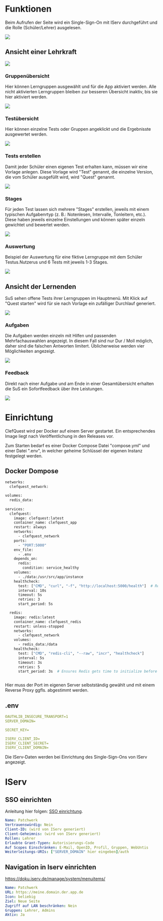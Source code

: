 # Funktionen

Beim Aufrufen der Seite wird ein Single-Sign-On mit IServ durchgeführt und die Rolle (Schüler/Lehrer) ausgelesen.

![](images/tut_1_login.png)

## Ansicht einer Lehrkraft

![](images/tut_2_teacher.png)

### Gruppenübersicht

Hier können Lerngruppen ausgewählt und für die App aktiviert werden. Alle nicht aktivierten Lerngruppen bleiben zur besseren Übersicht inaktiv, bis sie hier aktiviert werden.

![](images/tut_3_groups.png)

### Testübersicht

Hier können einzelne Tests oder Gruppen angeklickt und die Ergebnisste ausgewertet werden.

![](images/tut_4_tests.png)

### Tests erstellen

Damit jeder Schüler einen eigenen Test erhalten kann, müssen wir eine Vorlage anlegen. Diese Vorlage wird "Test" genannt, die einzelne Version, die vom Schüler ausgefüllt wird, wird "Quest" genannt.

![](images/tut_6_new_test.png)

### Stages

Für jeden Test lassen sich mehrere "Stages" erstellen, jeweils mit einem typischen Aufgabenrtyp (z. B.: Notenlesen, Intervalle, Tonleitern, etc.). Diese haben jeweils einzelne Einstellungen und können später einzeln gewichtet und bewertet werden.

![](images/tut_7_new_stage.png)


### Auswertung
Beispiel der Auswertung für eine fiktive Lerngruppe mit dem Schüler Testus.Nutzerus und 6 Tests mit jeweils 1-3 Stages.

![](images/tut_5_eval.png)

## Ansicht der Lernenden

SuS sehen offene Tests ihrer Lerngruppen im Hauptmenü. Mit Klick auf "Quest starten" wird für sie nach Vorlage ein zufälliger Durchlauf generiert.

![](images/tut_8_student.png)

### Aufgaben

Die Aufgaben werden einzeln mit Hilfen und passenden Mehrfachauswahlen angezeigt. In diesem Fall sind nur Dur / Moll möglich, daher sind die falschen Antworten limitert. Üblicherweise werden vier Möglichkeiten angezeigt.

![](images/tut_9_trial.png)

### Feedback

Direkt nach einer Aufgabe und am Ende in einer Gesamtübersicht erhalten die SuS ein Sofortfeedback über ihre Leistungen.

![](images/tut_10_feedback.png)


# Einrichtung

ClefQuest wird per Docker auf einem Server gestartet. Ein entsprechendes Image liegt nach Veröffentlichung in den Releases vor. 

Zum Starten bedarf es einer Docker Compose Datei "compose.yml" und einer Datei ".env", in welcher geheime Schlüssel der eigenen Instanz festgelegt werden.

## Docker Dompose
```sh
networks:
  clefquest_network:

volumes:
  redis_data:
  
services:
  clefquest:
    image: clefquest:latest
    container_name: clefquest_app
    restart: always
    networks:
      - clefquest_network
    ports:
      - "PORT:5000"
    env_file:
      - .env
    depends_on:
      redis:
        condition: service_healthy
    volumes:
      - ./data:/usr/src/app/instance
    healthcheck:
      test: ["CMD", "curl", "-f", "http://localhost:5000/health"]  # Replace with actual healthcheck endpoint
      interval: 10s
      timeout: 5s
      retries: 3
      start_period: 5s

  redis:
    image: redis:latest
    container_name: clefquest_redis
    restart: unless-stopped
    networks:
      - clefquest_network
    volumes:
      - redis_data:/data
    healthcheck:
      test: ["CMD", "redis-cli", "--raw", "incr", "healthcheck"]
      interval: 5s
      timeout: 3s
      retries: 5
      start_period: 3s  # Ensures Redis gets time to initialize before retries begin



```
Hier muss der Port im eigenen Server selbstständig gewählt und mit einem Reverse Proxy ggfls. abgestimmt werden.

## .env

```yaml
OAUTHLIB_INSECURE_TRANSPORT=1
SERVER_DOMAIN=

SECRET_KEY=

ISERV_CLIENT_ID=
ISERV_CLIENT_SECRET=
ISERV_CLIENT_DOMAIN=
```

Die IServ-Daten werden bei Einrichtung des Single-Sign-Ons von IServ angezeigt. 

# IServ

## SSO einrichten
Anleitung hier folgen: [SSO einrichtung](https://doku.iserv.de/manage/system/sso/).

```yaml
Name: Patchwerk
Vertrauenswürdig: Nein
Client-ID: (wird von IServ generiert)
Client-Geheimnis: (wird von IServ generiert)
Rollen: Lehrer
Erlaubte Grant-Typen: Autorisierungs-Code
Auf Scopes Einschränken: E-Mail, OpenID, Profil, Gruppen, WebUntis
Weiterleitungs-URIs: ["SERVER_DOMAIN" hier eingeben]/auth
```

## Navigation in Iserv einrichten
https://doku.iserv.de/manage/system/menuitems/

```yaml
Name: Patchwerk
URL: https://meine.domain.der.app.de
Icon: beliebig
Ziel: Neue Seite
Zugriff auf LAN beschränken: Nein
Gruppen: Lehrer, Admins
Aktiv: Ja
```